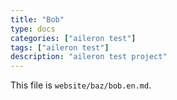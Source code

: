 ```yaml
---
title: "Bob"
type: docs
categories: ["aileron test"]
tags: ["aileron test"]
description: "aileron test project"
---
```


This file is `website/baz/bob.en.md`.
